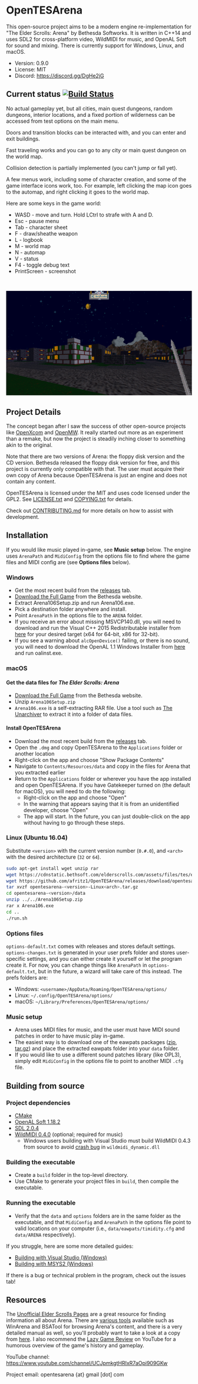 # OpenTESArena

This open-source project aims to be a modern engine re-implementation for "The Elder Scrolls: Arena" by Bethesda Softworks. It is written in C++14 and uses SDL2 for cross-platform video, WildMIDI for music, and OpenAL Soft for sound and mixing. There is currently support for Windows, Linux, and macOS.

- Version: 0.9.0
- License: MIT
- Discord: https://discord.gg/DgHe2jG

## Current status [![Build Status](https://travis-ci.org/afritz1/OpenTESArena.svg?branch=master)](https://travis-ci.org/afritz1/OpenTESArena)

No actual gameplay yet, but all cities, main quest dungeons, random dungeons, interior locations, and a fixed portion of wilderness can be accessed from test options on the main menu.

Doors and transition blocks can be interacted with, and you can enter and exit buildings.

Fast traveling works and you can go to any city or main quest dungeon on the world map.

Collision detection is partially implemented (you can't jump or fall yet).

A few menus work, including some of character creation, and some of the game interface icons work, too. For example, left clicking the map icon goes to the automap, and right clicking it goes to the world map.

Here are some keys in the game world:
- WASD - move and turn. Hold LCtrl to strafe with A and D.
- Esc - pause menu
- Tab - character sheet
- F - draw/sheathe weapon
- L - logbook
- M - world map
- N - automap
- V - status
- F4 - toggle debug text
- PrintScreen - screenshot

<br/>

![Preview](Preview.PNG)
<br/>

## Project Details

The concept began after I saw the success of other open-source projects like [OpenXcom](http://openxcom.org/) and [OpenMW](http://openmw.org/en/). It really started out more as an experiment than a remake, but now the project is steadily inching closer to something akin to the original.

Note that there are two versions of Arena: the floppy disk version and the CD version. Bethesda released the floppy disk version for free, and this project is currently only compatible with that. The user must acquire their own copy of Arena because OpenTESArena is just an engine and does not contain any content.

OpenTESArena is licensed under the MIT and uses code licensed under the GPL2. See [LICENSE.txt](LICENSE.txt) and [COPYING.txt](COPYING.txt) for details.

Check out [CONTRIBUTING.md](CONTRIBUTING.md) for more details on how to assist with development.

## Installation

If you would like music played in-game, see **Music setup** below. The engine uses `ArenaPath` and `MidiConfig` from the options file to find where the game files and MIDI config are (see **Options files** below).

### Windows
- Get the most recent build from the [releases](https://github.com/afritz1/OpenTESArena/releases) tab.
- [Download the Full Game](http://static.elderscrolls.com/elderscrolls.com/assets/files/tes/extras/Arena106Setup.zip) from the Bethesda website.
- Extract Arena106Setup.zip and run Arena106.exe.
- Pick a destination folder anywhere and install.
- Point `ArenaPath` in the options file to the `ARENA` folder.
- If you receive an error about missing MSVCP140.dll, you will need to download and run the Visual C++ 2015 Redistributable installer from [here](https://www.microsoft.com/en-us/download/details.aspx?id=53587) for your desired target (x64 for 64-bit, x86 for 32-bit).
- If you see a warning about `alcOpenDevice()` failing, or there is no sound, you will need to download the OpenAL 1.1 Windows Installer from [here](https://www.openal.org/downloads/) and run oalinst.exe.

### macOS
#### Get the data files for *The Elder Scrolls: Arena*
- [Download the Full Game](http://static.elderscrolls.com/elderscrolls.com/assets/files/tes/extras/Arena106Setup.zip) from the Bethesda website.
- Unzip `Arena106Setup.zip`
- `Arena106.exe` is a self-extracting RAR file. Use a tool such as [The Unarchiver](https://theunarchiver.com) to extract it into a folder of data files.

#### Install OpenTESArena
- Download the most recent build from the [releases](https://github.com/afritz1/OpenTESArena/releases) tab.
- Open the `.dmg` and copy OpenTESArena to the `Applications` folder or another location
- Right-click on the app and choose "Show Package Contents"
- Navigate to `Contents/Resources/data` and copy in the files for Arena that you extracted earlier
- Return to the `Applications` folder or wherever you have the app installed and open OpenTESArena. If you have Gatekeeper turned on (the default for macOS), you will need to do the following:
  - Right-click on the app and choose "Open"
  - In the warning that appears saying that it is from an unidentified developer, choose "Open"
  - The app will start. In the future, you can just double-click on the app without having to go through these steps.

### Linux (Ubuntu 16.04)
Substitute `<version>` with the current version number (`0.#.0`), and `<arch>` with the desired architecture (`32` or `64`).
```bash
sudo apt-get install wget unzip rar
wget https://cdnstatic.bethsoft.com/elderscrolls.com/assets/files/tes/extras/Arena106Setup.zip
wget https://github.com/afritz1/OpenTESArena/releases/download/opentesarena-<version>/opentesarena-<version>-Linux<arch>.tar.gz
tar xvzf opentesarena-<version>-Linux<arch>.tar.gz
cd opentesarena-<version>/data
unzip ../../Arena106Setup.zip
rar x Arena106.exe
cd ..
./run.sh
```

### Options files
`options-default.txt` comes with releases and stores default settings. `options-changes.txt` is generated in your user prefs folder and stores user-specific settings, and you can either create it yourself or let the program create it. For now, you can change things like `ArenaPath` in `options-default.txt`, but in the future, a wizard will take care of this instead. The prefs folders are:
- Windows: `<username>/AppData/Roaming/OpenTESArena/options/`
- Linux: `~/.config/OpenTESArena/options/`
- macOS: `~/Library/Preferences/OpenTESArena/options/`

### Music setup
- Arena uses MIDI files for music, and the user must have MIDI sound patches in order to have music play in-game.
- The easiest way is to download one of the eawpats packages ([zip](https://github.com/afritz1/OpenTESArena/releases/download/opentesarena-0.1.0/eawpats.zip), [tar.gz](https://github.com/afritz1/OpenTESArena/releases/download/opentesarena-0.1.0/eawpats.tar.gz)) and place the extracted eawpats folder into your `data` folder.
- If you would like to use a different sound patches library (like OPL3), simply edit `MidiConfig` in the options file to point to another MIDI `.cfg` file.

## Building from source

### Project dependencies
- [CMake](https://cmake.org/download/)
- [OpenAL Soft 1.18.2](http://kcat.strangesoft.net/openal.html#download)
- [SDL 2.0.4](https://www.libsdl.org/download-2.0.php)
- [WildMIDI 0.4.0](https://github.com/Mindwerks/wildmidi/releases) (optional; required for music)
  - Windows users building with Visual Studio must build WildMIDI 0.4.3 from source to avoid [crash bug](https://github.com/Mindwerks/wildmidi/issues/192#issuecomment-389211843) in `wildmidi_dynamic.dll`

### Building the executable
- Create a `build` folder in the top-level directory.
- Use CMake to generate your project files in `build`, then compile the executable.

### Running the executable
- Verify that the `data` and `options` folders are in the same folder as the executable, and that `MidiConfig` and `ArenaPath` in the options file point to valid locations on your computer (i.e., `data/eawpats/timidity.cfg` and `data/ARENA` respectively).

If you struggle, here are some more detailed guides:

- [Building with Visual Studio (Windows)](docs/setup_windows.md)  
- [Building with MSYS2 (Windows)](docs/setup_windows_msys2.md)

If there is a bug or technical problem in the program, check out the issues tab!

## Resources

The [Unofficial Elder Scrolls Pages](http://en.uesp.net/wiki/Arena:Arena) are a great resource for finding information all about Arena. There are [various tools](http://en.uesp.net/wiki/Arena:Files#Misc_Utilities) available such as WinArena and BSATool for browsing Arena's content, and there is a very detailed manual as well, so you'll probably want to take a look at a copy from [here](http://en.uesp.net/wiki/Arena:Files#Official_Patches_and_Utilities). I also recommend the [Lazy Game Review](https://www.youtube.com/watch?v=5MW5SxKMrtE) on YouTube for a humorous overview of the game's history and gameplay. 

YouTube channel: https://www.youtube.com/channel/UCJpmkgtHRIxR7aOpi909GKw

Project email: opentesarena {at} gmail [dot] com
